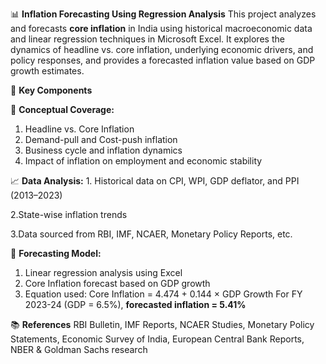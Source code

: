 📊 **Inflation Forecasting Using Regression Analysis**
This project analyzes and forecasts **core inflation** in India using historical macroeconomic data and linear regression techniques in Microsoft Excel. It explores the dynamics of headline vs. core inflation, underlying economic drivers, and policy responses, and provides a forecasted inflation value based on GDP growth estimates.

🧩 **Key Components**

📌 **Conceptual Coverage:**
1. Headline vs. Core Inflation
2. Demand-pull and Cost-push inflation
3. Business cycle and inflation dynamics
4. Impact of inflation on employment and economic stability

📈 **Data Analysis:** 1. Historical data on CPI, WPI, GDP deflator, and PPI (2013–2023)
   
2.State-wise inflation trends

3.Data sourced from RBI, IMF, NCAER, Monetary Policy Reports, etc.

🧮 **Forecasting Model:**
1. Linear regression analysis using Excel
2. Core Inflation forecast based on GDP growth
3. Equation used:
Core Inflation = 4.474 + 0.144 × GDP Growth
For FY 2023-24 (GDP = 6.5%), **forecasted inflation = 5.41%**

📚 **References**
RBI Bulletin, IMF Reports, NCAER Studies, Monetary Policy Statements, Economic Survey of India, European Central Bank Reports, NBER & Goldman Sachs research
